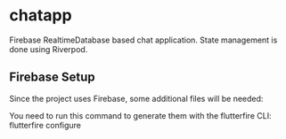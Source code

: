# chatapp

Firebase RealtimeDatabase based chat application.
State management is done using Riverpod.

## Firebase Setup

Since the project uses Firebase, some additional files will be needed:

You need to run this command to generate them with the flutterfire CLI: flutterfire configure
